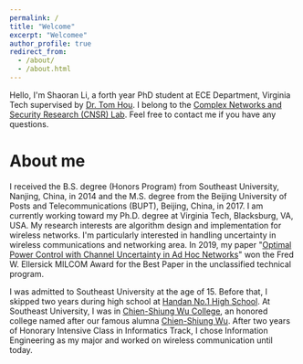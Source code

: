 ```yaml
---
permalink: /
title: "Welcome"
excerpt: "Welcomee"
author_profile: true
redirect_from: 
  - /about/
  - /about.html
---
```


Hello, I'm Shaoran Li, a forth year PhD student at ECE Department, Virginia Tech supervised by [Dr. Tom Hou](https://www.cnsr.ictas.vt.edu/THou.html). I belong to the [Complex Networks and Security Research (CNSR) Lab](https://www.cnsr.ictas.vt.edu/index.html). Feel free to contact me if you have any questions.

About me
======
I received the B.S. degree (Honors Program) from Southeast University, Nanjing, China, in 2014 and the M.S. degree from the Beijing University of Posts and  Telecommunications (BUPT), Beijing, China, in 2017. I am currently working toward my Ph.D. degree at Virginia Tech, Blacksburg, VA, USA. My research interests are algorithm design and implementation for wireless networks. I'm particularly interested in handling uncertainty in wireless communications and networking area. In 2019, my paper "[Optimal Power Control with Channel Uncertainty in Ad Hoc Networks](https://ieeexplore.ieee.org/abstract/document/9020876)" won the Fred W. Ellersick MILCOM Award for the Best Paper in the unclassified technical program.

I was admitted to Southeast University at the age of 15. Before that, I skipped two years during high school at [Handan No.1 High School](http://handanyz.com/). At Southeast University, I was in [Chien-Shiung Wu College](https://wjx.seu.edu.cn/wjxen/), an honored college named after our famous alumna [Chien-Shiung Wu](https://en.wikipedia.org/wiki/Chien-Shiung_Wu). After two years of Honorary Intensive Class in Informatics Track, I chose Information Engineering as my major and worked on wireless communication until today.
